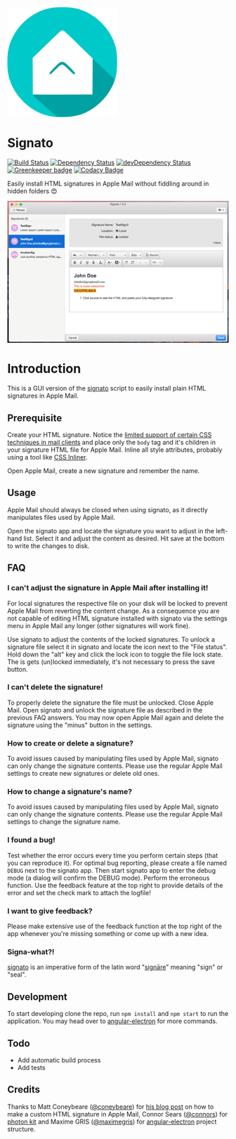 <img src="./src/favicon.png" width="250"/>

# Signato

[![Build Status](https://travis-ci.org/Nolanus/signato-app.svg?branch=master)](https://travis-ci.org/Nolanus/signato-app)
[![Dependency Status](https://david-dm.org/Nolanus/signato-app.svg)](https://david-dm.org/Nolanus/signato-app)
[![devDependency Status](https://david-dm.org/Nolanus/signato-app/dev-status.svg)](https://david-dm.org/Nolanus/signato-app?type=dev)
[![Greenkeeper badge](https://badges.greenkeeper.io/Nolanus/signato-app.svg)](https://greenkeeper.io/)
[![Codacy Badge](https://api.codacy.com/project/badge/Grade/1116c1f1f410482aa9fa5d4a7f2a67ec)](https://www.codacy.com/app/sebastian-fuss/signato-app?utm_source=github.com&amp;utm_medium=referral&amp;utm_content=Nolanus/signato-app&amp;utm_campaign=Badge_Grade)

Easily install HTML signatures in Apple Mail without fiddling around in hidden folders 😍

![Signato App](./screen.png)

# Introduction

This is a GUI version of the [signato](https://github.com/Nolanus/signato) script to easily install plain HTML signatures in Apple Mail.

## Prerequisite

Create your HTML signature. Notice the [limited support of certain CSS techniques in mail clients](https://www.campaignmonitor.com/css/) and place only the `body` tag and it's children in your signature HTML file for Apple Mail. Inline all style attributes, probably using a tool like [CSS Inliner](https://inliner.cm/).

Open Apple Mail, create a new signature and remember the name.

## Usage

Apple Mail should always be closed when using signato, as it directly manipulates files used by Apple Mail.

Open the signato app and locate the signature you want to adjust in the left-hand list. Select it and adjust the content as desired. Hit save at the bottom to write the changes to disk.

## FAQ

### I can't adjust the signature in Apple Mail after installing it!

For local signatures the respective file on your disk will be locked to prevent Apple Mail from reverting the content change. As a consequence you are not capable of editing HTML signature installed with signato via the settings menu in Apple Mail any longer (other signatures will work fine).

Use signato to adjust the contents of the locked signatures. To unlock a signature file select it in signato and locate the icon next to the "File status". Hold down the "alt" key and click the lock icon to toggle the file lock state. The is gets (un)locked immediately, it's not necessary to press the save button.  

### I can't delete the signature!

To properly delete the signature the file must be unlocked. Close Apple Mail. Open signato and unlock the signature file as described in the previous FAQ answers. You may now open Apple Mail again and delete the signature using the "minus" button in the settings.

### How to create or delete a signature?

To avoid issues caused by manipulating files used by Apple Mail, signato can only change the signature contents. Please use the regular Apple Mail settings to create new signatures or delete old ones.

### How to change a signature's name?

To avoid issues caused by manipulating files used by Apple Mail, signato can only change the signature contents. Please use the regular Apple Mail settings to change the signature name.

### I found a bug!

Test whether the error occurs every time you perform certain steps (that you can reproduce it). For optimal bug reporting, please create a file named `DEBUG` next to the signato app. Then start signato app to enter the debug mode (a dialog will confirm the DEBUG mode). Perform the erroneous function. Use the feedback feature at the top right to provide details of the error and set the check mark to attach the logfile!  

### I want to give feedback?

Please make extensive use of the feedback function at the top right of the app whenever you're missing something or come up with a new idea.

### Signa-what?!

[signato](https://en.wiktionary.org/wiki/signato) is an imperative form of the latin word "[signāre](http://www.latin-dictionary.net/definition/35028/signo-signare-signavi-signatus)" meaning "sign" or "seal".

## Development

To start developing clone the repo, run `npm install` and `npm start` to run the application. You may head over to [angular-electron](https://github.com/maximegris/angular-electron) for more commands.

## Todo

- Add automatic build process
- Add tests

## Credits

Thanks to Matt Coneybeare ([@coneybeare](https://github.com/coneybeare)) for [his blog post](http://matt.coneybeare.me/how-to-make-an-html-signature-in-apple-mail-for-sierra-os-x-10-dot-12/) on how to make a custom HTML signature in Apple Mail, Connor Sears ([@connors](https://github.com/connors)) for [photon kit](http://photonkit.com/) and Maxime GRIS ([@maximegris](https://github.com/maximegris)) for [angular-electron](https://github.com/maximegris/angular-electron) project structure.   
